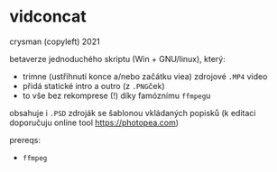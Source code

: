 # vidconcat
crysman (copyleft) 2021

betaverze jednoduchého skriptu (Win + GNU/linux), který:
- trimne (ustřihnutí konce a/nebo začátku viea) zdrojové `.MP4` video
- přidá statické intro a outro (z `.PNG`ček)
- to vše bez rekomprese (!) díky famóznímu `ffmpeg`u

obsahuje i `.PSD` zdroják se šablonou vkládaných popisků (k editaci doporučuju online tool https://photopea.com)

prereqs:
- `ffmpeg`
